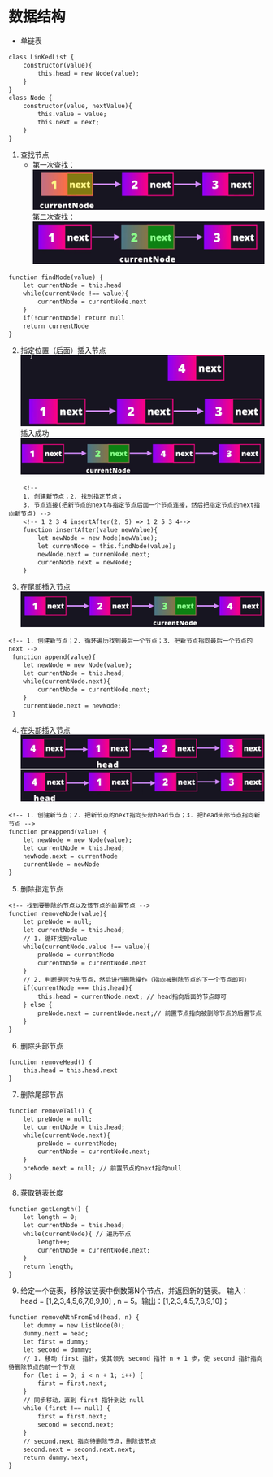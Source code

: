 # 数据结构

- 单链表
```
class LinKedList {
    constructor(value){
        this.head = new Node(value);
    }
}
class Node {
    constructor(value, nextValue){
        this.value = value;
        this.next = next;
    }
}
```
1. 查找节点
    - 第一次查找：
![alt text](image-1.png) 
第二次查找：
![alt text](image-2.png)
```
function findNode(value) {
    let currentNode = this.head
    while(currentNode !== value){
        currentNode = currentNode.next
    }
    if(!currentNode) return null
    return currentNode
}
```

2. 指定位置（后面）插入节点
![alt text](image-3.png)
插入成功
![alt text](image.png)
```
    <!-- 
    1. 创建新节点；2. 找到指定节点；
    3. 节点连接(把新节点的next与指定节点后面一个节点连接，然后把指定节点的next指向新节点) -->
    <!-- 1 2 3 4 insertAfter(2, 5) => 1 2 5 3 4-->
    function insertAfter(value newValue){
        let newNode = new Node(newValue);
        let currenNode = this.findNode(value);
        newNode.next = currenNode.next;
        currenNode.next = newNode;
    }
```

3. 在尾部插入节点
![alt text](image-4.png)
```
<!-- 1. 创建新节点；2. 循环遍历找到最后一个节点；3. 把新节点指向最后一个节点的next -->
 function append(value){
    let newNode = new Node(value);
    let currentNode = this.head;
    while(currentNode.next){
        currentNode = currentNode.next;
    }
    currentNode.next = newNode;
 }
```

4. 在头部插入节点
![alt text](image-5.png)
![alt text](image-6.png)
```
<!-- 1. 创建新节点；2. 把新节点的next指向头部head节点；3. 把head头部节点指向新节点 -->
function preAppend(value) {
    let newNode = new Node(value);
    let currentNode = this.head;
    newNode.next = currentNode
    currentNode = newNode
}
```

5. 删除指定节点
```
<!-- 找到要删除的节点以及该节点的前置节点 -->
function removeNode(value){
    let preNode = null;
    let currentNode = this.head;
    // 1. 循环找到value
    while(currentNode.value !== value){
        preNode = currentNode
        currentNode = currentNode.next
    }
    // 2. 判断是否为头节点，然后进行删除操作（指向被删除节点的下一个节点即可）
    if(currentNode === this.head){
        this.head = currentNode.next; // head指向后面的节点即可
    } else {
        preNode.next = currentNode.next;// 前置节点指向被删除节点的后置节点
    }
}
```

6. 删除头部节点
```
function removeHead() {
    this.head = this.head.next
}
```

7. 删除尾部节点
```
function removeTail() {
    let preNode = null;
    let currentNode = this.head;
    while(currentNode.next){
        preNode = currentNode;
        currentNode = currentNode.next;
    }
    preNode.next = null; // 前置节点的next指向null
}
```

8. 获取链表长度
```
function getLength() {
    let length = 0;
    let currentNode = this.head;
    while(currentNode){ // 遍历节点
        length++;
        currentNode = currentNode.next;
    }
    return length;
}
```

9. 给定一个链表，移除该链表中倒数第N个节点，并返回新的链表。 输入：head = [1,2,3,4,5,6,7,8,9,10] , n = 5。输出：[1,2,3,4,5,7,8,9,10]；
```
function removeNthFromEnd(head, n) {
    let dummy = new ListNode(0);
    dummy.next = head;
    let first = dummy;
    let second = dummy;
    // 1. 移动 first 指针，使其领先 second 指针 n + 1 步，使 second 指针指向待删除节点的前一个节点
    for (let i = 0; i < n + 1; i++) {
        first = first.next;
    }
    // 同步移动，直到 first 指针到达 null
    while (first !== null) {
        first = first.next;
        second = second.next;
    }
    // second.next 指向待删除节点，删除该节点
    second.next = second.next.next;
    return dummy.next;
}
```

